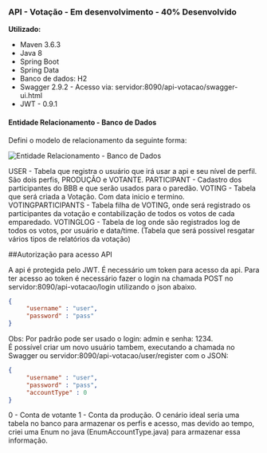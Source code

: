 ### API - Votação - Em desenvolvimento - 40% Desenvolvido

**Utilizado:**

- Maven 3.6.3
- Java 8
- Spring Boot
- Spring Data
- Banco de dados: H2
- Swagger 2.9.2 - Acesso via:  servidor:8090/api-votacao/swagger-ui.html
- JWT - 0.9.1

#### Entidade Relacionamento - Banco de Dados

Defini o modelo de relacionamento da seguinte forma:

![Entidade Relacionamento - Banco de Dados](https://i.ibb.co/vkw71Gq/entidade-relacionamento.png "Entidade Relacionamento - Banco de Dados")

USER - Tabela que registra o usuário que irá usar a api e seu nível de perfil. São dois perfis, PRODUÇÂO e VOTANTE.
PARTICIPANT - Cadastro dos participantes do BBB e que serão usados para o paredão.
VOTING - Tabela que será criada a Votação. Com data inicio e termino. 
VOTINGPARTICIPANTS - Tabela filha de VOTING, onde será registrado os participantes da votação e contabilização de todos os votos de cada emparedado. 
VOTINGLOG - Tabela de log onde são registrados log de todos os votos, por usuário e data/time. (Tabela que será possivel resgatar vários tipos de relatórios da votação)

##Autorização para acesso API

A api é protegida pelo JWT. É necessário um token para acesso da api. 
Para ter acesso ao token é necessário fazer o login na chamada POST no servidor:8090/api-votacao/login utilizando o json abaixo.

```json
{ 
     "username" : "user",
	 "password" : "pass"
}
```
Obs: Por padrão pode ser usado o login: admin e senha: 1234.  
É possível criar um novo usuário tambem, executando a chamada no Swagger ou  servidor:8090/api-votacao/user/register com o JSON:

```json
{ 
     "username" : "user",
	 "password" : "pass",
	 "accountType" : 0
}
```
0 - Conta de votante
1 - Conta da produção.
O cenário ideal seria uma tabela no banco para armazenar os perfis e acesso, mas devido ao tempo, criei uma Enum no java (EnumAccountType.java) para armazenar essa informação. 